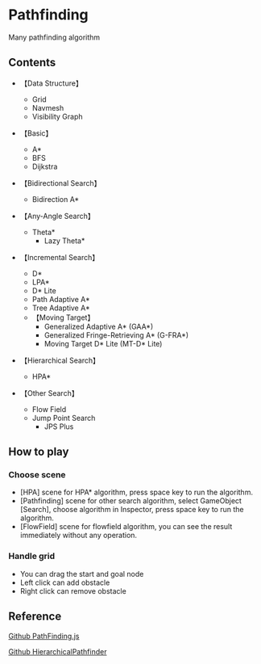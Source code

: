 # Pathfinding
Many pathfinding algorithm



## Contents

* 【Data Structure】
  * Grid
  * Navmesh
  * Visibility Graph



* 【Basic】
  * A*
  * BFS
  * Dijkstra
* 【Bidirectional Search】
  * Bidirection A*
* 【Any-Angle Search】
  * Theta*
    * Lazy Theta*
* 【Incremental Search】
  * D*
  * LPA*
  * D* Lite
  * Path Adaptive A*
  * Tree Adaptive A*
  * 【Moving Target】
    * Generalized Adaptive A* (GAA*)
  	* Generalized Fringe-Retrieving A* (G-FRA*)
  	* Moving Target D* Lite (MT-D* Lite)
* 【Hierarchical Search】
  * HPA*
* 【Other Search】
  * Flow Field
  * Jump Point Search
    - JPS Plus



## How to play

### Choose scene

* [HPA] scene for HPA* algorithm, press space key to run the algorithm.
* [Pathfinding] scene for other search algorithm, select GameObject [Search], choose algorithm in Inspector, press space key to run the algorithm.
* [FlowField] scene for flowfield algorithm, you can see the result immediately without any operation.

### Handle grid

- You can drag the start and goal node
- Left click can add obstacle
- Right click can remove obstacle



## Reference

[Github PathFinding.js](https://github.com/qiao/PathFinding.js)

[Github HierarchicalPathfinder](https://github.com/Rydra/HierarchicalPathfinder)
